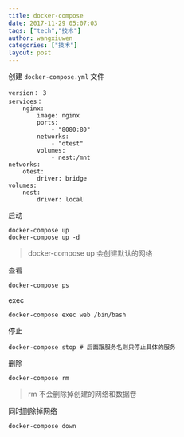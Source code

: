 ```yaml
---
title: docker-compose
date: 2017-11-29 05:07:03
tags: ["tech","技术"]
author: wangxiuwen
categories: ["技术"]
layout: post
---
```


创建 `docker-compose.yml` 文件

	version： 3
	services：
		nginx:
			image: nginx
			ports:
				- "8080:80"
			networks:
				- "otest"
			volumes:
				- nest:/mnt
	networks:
		otest:
			driver: bridge
	volumes:
		nest:
			driver: local
			
				

启动

	docker-compose up
	docker-compose up -d

>docker-compose up 会创建默认的网络

查看
	
	docker-compose ps
	
exec

	docker-compose exec web /bin/bash
	
停止

	docker-compose stop # 后面跟服务名则只停止具体的服务
	
删除

	docker-compose rm
	
>rm 不会删除掉创建的网络和数据卷

同时删除掉网络

	docker-compose down